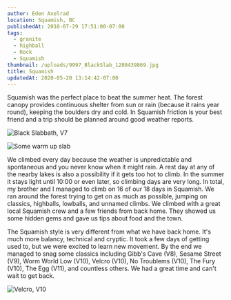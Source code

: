 ```yaml
---
author: Eden Axelrad
location: Squamish, BC
publishedAt: 2010-07-29 17:51:00-07:00
tags:
  - granite
  - highball
  - Rock
  - Squamish
thumbnail: /uploads/9997_BlackSlab_1280439869.jpg
title: Squamish
updatedAt: 2020-05-20 13:14:42-07:00
---
```


Squamish was the perfect place to beat the summer heat. The forest canopy provides continuous shelter from sun or rain (because it rains year round), keeping the boulders dry and cold. In Squamish friction is your best friend and a trip should be planned around good weather reports.

![Black Slabbath, V7](/uploads/9997_BlackSlab_1280439869.jpg)

![Some warm up slab](/uploads/9997_blog4_1280439871.jpg)

We climbed every day because the weather is unpredictable and spontaneous and you never know when it might rain. A rest day at any of the nearby lakes is also a possibility if it gets too hot to climb. In the summer it stays light until 10:00 or even later, so climbing days are very long. In total, my brother and I managed to climb on 16 of our 18 days in Squamish. We ran around the forest trying to get on as much as possible, jumping on classics, highballs, lowballs, and unnamed climbs. We climbed with a great local Squamish crew and a few friends from back home. They showed us some hidden gems and gave us tips about food and the town.

The Squamish style is very different from what we have back home. It's much more balancy, technical and cryptic. It took a few days of getting used to, but we were excited to learn new movement. By the end we managed to snag some classics including Gibb's Cave (V8), Sesame Street (V9), Worm World Low (V10), Velcro (V10), No Troublems (V10), The Fury (V10), The Egg (V11), and countless others. We had a great time and can't wait to get back.

![Velcro, V10](/uploads/9997_blog2_1280439870.jpg)
